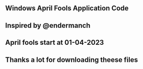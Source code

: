 ## Windows April Fools Application Code ## 
## Inspired by @endermanch ## 

## April fools start at 01-04-2023 ## 
## Thanks a lot for downloading theese files ##
